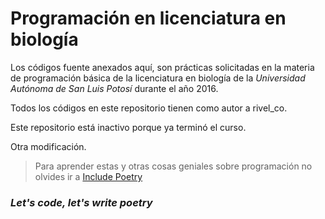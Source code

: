 # Programación en licenciatura en biología

Los códigos fuente anexados aquí, son prácticas solicitadas en la materia de programación básica de la licenciatura en biología de la *Universidad Autónoma de San Luis Potosí* durante el año 2016.

Todos los códigos en este repositorio tienen como autor a rivel_co.

Este repositorio está inactivo porque ya terminó el curso.

Otra modificación.

> Para aprender estas y otras cosas geniales sobre programación no olvides ir a [Include Poetry](http://www.include-poetry.com "#iP")

### ***Let's code, let's write poetry***

